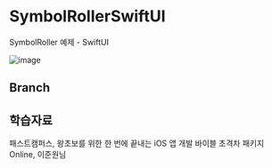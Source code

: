 # SymbolRollerSwiftUI
SymbolRoller 예제 - SwiftUI

![image](https://user-images.githubusercontent.com/89061309/206856066-9e8a368f-b266-4701-a5d1-68213fd0451e.png)



## Branch


## 학습자료
패스트캠퍼스, 왕초보를 위한 한 번에 끝내는 iOS 앱 개발 바이블 초격차 패키지 Online, 이준원님
